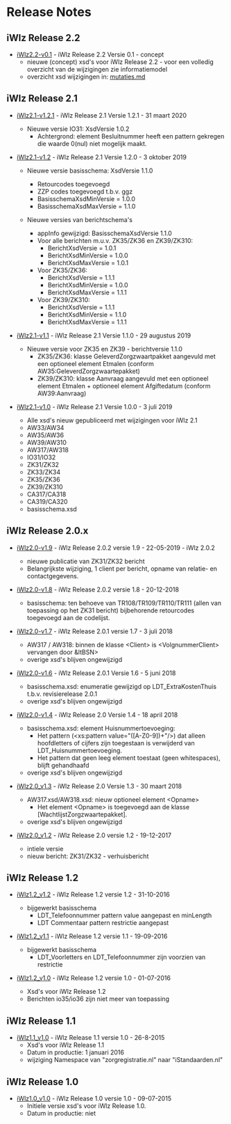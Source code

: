 # Release Notes

## iWlz Release 2.2

* [iWlz2.2-v0.1](https://github.com/iStandaarden/iWlz-Xsd/releases) - iWlz Release 2.2 Versie 0.1 - concept
  * nieuwe (concept) xsd's voor iWlz Release 2.2 - voor een volledig overzicht van de wijzigingen zie informatiemodel
  * overzicht xsd wijzigingen in: [mutaties.md](https://github.com/iStandaarden/iWlz-Xsd/XSD/mutaties.md)

## iWlz Release 2.1

* [iWlz2.1-v1.2.1](https://github.com/iStandaarden/iWlz-Xsd/releases) - iWlz Release 2.1 Versie 1.2.1 - 31 maart 2020
  * Nieuwe versie IO31: XsdVersie 1.0.2
    * Achtergrond: element Besluitnummer heeft een pattern gekregen die waarde 0(nul) niet mogelijk maakt.

* [iWlz2.1-v1.2](https://github.com/iStandaarden/iWlz-Xsd/releases) - iWlz Release 2.1 Versie 1.2.0 - 3 oktober 2019
  * Nieuwe versie basisschema: XsdVersie 1.1.0
    * Retourcodes toegevoegd
    * ZZP codes toegevoegd t.b.v. ggz
    * BasisschemaXsdMinVersie = 1.0.0
    * BasisschemaXsdMaxVersie = 1.1.0

  * Nieuwe versies van berichtschema's
    * appInfo gewijzigd: BasisschemaXsdVersie 1.1.0
    * Voor alle berichten m.u.v. ZK35/ZK36 en ZK39/ZK310:
      * BerichtXsdVersie = 1.0.1
      * BerichtXsdMinVersie = 1.0.0
      * BerichtXsdMaxVersie = 1.0.1
    * Voor ZK35/ZK36:
      * BerichtXsdVersie = 1.1.1
      * BerichtXsdMinVersie = 1.0.0
      * BerichtXsdMaxVersie = 1.1.1
    * Voor ZK39/ZK310:
      * BerichtXsdVersie = 1.1.1
      * BerichtXsdMinVersie = 1.1.0
      * BerichtXsdMaxVersie = 1.1.1  

* [iWlz2.1-v1.1](https://github.com/iStandaarden/iWlz-Xsd/releases) - iWlz Release 2.1 Versie 1.1.0 - 29 augustus 2019
  * Nieuwe versie voor ZK35 en ZK39 - berichtversie 1.1.0
    * ZK35/ZK36: klasse GeleverdZorgzwaartpakket aangevuld met een optioneel element Etmalen (conform AW35:GeleverdZorgzwaartepakket)
    * ZK39/ZK310: klasse Aanvraag aangevuld met een optioneel element Etmalen + optioneel element Afgiftedatum (conform AW39:Aanvraag)

* [iWlz2.1-v1.0](https://github.com/iStandaarden/iWlz-Xsd/releases) - iWlz Release 2.1 Versie 1.0.0 - 3 juli 2019
  * Alle xsd's nieuw gepubliceerd met wijzigingen voor iWlz 2.1
  * AW33/AW34
  * AW35/AW36
  * AW39/AW310
  * AW317/AW318
  * IO31/IO32
  * ZK31/ZK32
  * ZK33/ZK34
  * ZK35/ZK36
  * ZK39/ZK310
  * CA317/CA318
  * CA319/CA320
  * basisschema.xsd

## iWlz Release 2.0.x

* [iWlz2.0-v1.9](https://github.com/iStandaarden/iWlz-Xsd/releases) - iWlz Release 2.0.2 versie 1.9 - 22-05-2019 - iWlz 2.0.2
  * nieuwe publicatie van ZK31/ZK32 bericht
  * Belangrijkste wijziging, 1 client per bericht, opname van relatie- en contactgegevens.

* [iWlz2.0-v1.8](https://github.com/iStandaarden/iWlz-Xsd/releases) - iWlz Release 2.0.2 versie 1.8 - 20-12-2018
  * basisschema: ten behoeve van TR108/TR109/TR110/TR111 (allen van toepassing op het ZK31 bericht) bijbehorende retourcodes toegevoegd aan de codelijst.

* [iWlz2.0-v1.7](https://github.com/iStandaarden/iWlz-Xsd/releases) - iWlz Release 2.0.1 versie 1.7 - 3 juli 2018
  * AW317 / AW318: binnen de klasse &lt;Client> is &lt;VolgnummerClient> vervangen door &ltBSN>
  * overige xsd's blijven ongewijzigd

* [iWlz2.0-v1.6](https://github.com/iStandaarden/iWlz-Xsd/releases) - iWlz Release 2.0.1 Versie 1.6 - 5 juni 2018
  * basisschema.xsd: enumeratie gewijzigd op LDT_ExtraKostenThuis t.b.v. revisierelease 2.0.1
  * overige xsd's blijven ongewijzigd

* [iWlz2.0-v1.4](https://github.com/iStandaarden/iWlz-Xsd/releases) - iWlz Release 2.0 Versie 1.4 - 18 april 2018
  * basisschema.xsd: element Huisnummertoevoeging:
    * Het pattern (<xs:pattern value="(\[A-Z0-9\])+"/>) dat alleen hoofdletters of cijfers zijn toegestaan is verwijderd van LDT_Huisnummertoevoeging.
    * Het pattern dat geen leeg element toestaat (geen whitespaces), blijft gehandhaafd
  * overige xsd's blijven ongewijzigd

* [iWlz2.0_v1.3](https://github.com/iStandaarden/iWlz-Xsd/releases) - iWlz Release 2.0 Versie 1.3 - 30 maart 2018
  * AW317.xsd/AW318.xsd: nieuw optioneel element &lt;Opname>
    * Het element &lt;Opname> is toegevoegd aan de klasse \[WachtlijstZorgzwaartepakket\].
  * overige xsd's blijven ongewijzigd

* [iWlz2.0_v1.2](https://github.com/iStandaarden/iWlz-Xsd/releases) - iWlz Release 2.0 versie 1.2 - 19-12-2017
  * intiele versie
  * nieuw bericht: ZK31/ZK32 - verhuisbericht

## iWlz Release 1.2

* [iWlz1.2_v1.2](https://github.com/iStandaarden/iWlz-Xsd/releases) - iWlz Release 1.2 versie 1.2 - 31-10-2016
  * bijgewerkt basisschema
    * LDT_Telefoonnummer pattern value aangepast en minLength
    * LDT Commentaar pattern restrictie aangepast

* [iWlz1.2_v1.1](https://github.com/iStandaarden/iWlz-Xsd/releases) - iWlz Release 1.2 versie 1.1 - 19-09-2016
  * bijgewerkt basisschema
    * LDT_Voorletters en LDT_Telefoonnummer zijn voorzien van restrictie

* [iWlz1.2_v1.0](https://github.com/iStandaarden/iWlz-Xsd/releases) - iWlz Release 1.2 versie 1.0 - 01-07-2016
  * Xsd's voor iWlz Release 1.2
  * Berichten io35/io36 zijn niet meer van toepassing

## iWlz Release 1.1

* [iWlz1.1_v1.0](https://github.com/iStandaarden/iWlz-Xsd/releases) - iWlz Release 1.1 versie 1.0 - 26-8-2015
  * Xsd's voor iWlz Release 1.1
  * Datum in productie: 1 januari 2016
  * wijziging Namespace van "zorgregistratie.nl" naar "iStandaarden.nl"

## iWlz Release 1.0

* [iWlz1.0_v1.0](https://github.com/iStandaarden/iWlz-Xsd/releases) - iWlz Release 1.0 versie 1.0 - 09-07-2015
  * Initiele versie xsd's voor iWlz Release 1.0.
  * Datum in productie: niet
